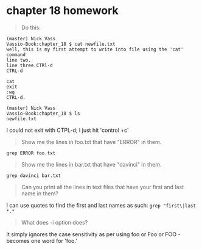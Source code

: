 # chapter 18 homework

> Do this:

```
(master) Nick Vass
Vassio-Book:chapter_18 $ cat newfile.txt
well, this is my first attempt to write into file using the 'cat' command
line two.
line three.CTRl-d
CTRL-d

cat
exit
:wq
CTRL-d.

(master) Nick Vass
Vassio-Book:chapter_18 $ ls
newfile.txt
```

I could not exit with CTPL-d; I just hit 'control +c'


> Show me the lines in foo.txt that have "ERROR" in them. 

```grep ERROR foo.txt```

> Show me the lines in bar.txt that have "davinci" in them.

```grep davinci bar.txt```

> Can you print all the lines in text files that have your first and last name in them?

I can use quotes to find the first and last names as such:
```grep "first\|last *.*```


> What does -i option does?

It simply ignores the case sensitivity as per using foo or Foo or FOO - becomes one word for 'foo.'
